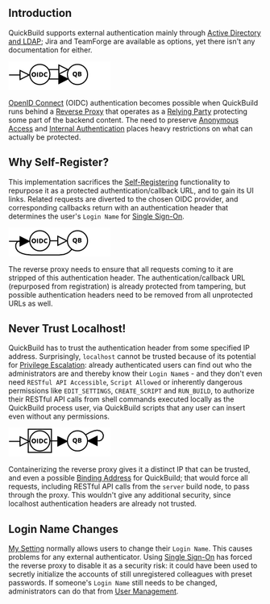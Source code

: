 ## Introduction

QuickBuild supports external authentication mainly through [Active Directory and LDAP](https://wiki.pmease.com/display/qb90/Authenticate+with+Active+Directory+and+LDAP); Jira and TeamForge are available as options, yet there isn't any documentation for either.

![protect](img/protect.png)

[OpenID Connect](https://openid.net/connect/) (OIDC) authentication becomes possible when QuickBuild runs behind a [Reverse Proxy](https://wiki.pmease.com/display/qb90/Running+Behind+Apache) that operates as a [Relying Party](https://github.com/zmartzone/mod_auth_openidc) protecting some part of the backend content. The need to preserve [Anonymous Access](https://wiki.pmease.com/display/qb90/Enable+Anonymous+Access+and+Self+Registering) and [Internal Authentication](https://wiki.pmease.com/display/qb90/Authenticate+with+Active+Directory+and+LDAP) places heavy restrictions on what can actually be protected.

## Why Self-Register?

This implementation sacrifices the [Self-Registering](https://wiki.pmease.com/display/qb90/Enable+Anonymous+Access+and+Self+Registering) functionality to repurpose it as a protected authentication/callback URL, and to gain its UI links. Related requests are diverted to the chosen OIDC provider, and corresponding callbacks return with an authentication header that determines the user's `Login Name` for [Single Sign-On](https://wiki.pmease.com/display/qb90/Single+sign-on+Support).

![unauthorize](img/unauthorize.png)

The reverse proxy needs to ensure that all requests coming to it are stripped of this authentication header. The authentication/callback URL (repurposed from registration) is already protected from tampering, but possible authentication headers need to be removed from all unprotected URLs as well.

## Never Trust Localhost!

QuickBuild has to trust the authentication header from some specified IP address. Surprisingly, `localhost` cannot be trusted because of its potential for [Privilege Escalation](https://en.wikipedia.org/wiki/Privilege_escalation): already authenticated users can find out who the administrators are and thereby know their `Login Name`s - and they don't even need `RESTful API Accessible`, `Script Allowed` or inherently dangerous permissions like `EDIT_SETTINGS`, `CREATE_SCRIPT` and `RUN_BUILD`, to authorize their RESTful API calls from shell commands executed locally as the QuickBuild process user, via QuickBuild scripts that any user can insert even without any permissions.

![trust](img/trust.png)

Containerizing the reverse proxy gives it a distinct IP that can be trusted, and even a possible [Binding Address](https://wiki.pmease.com/display/qb90/Listen+to+specified+IP+address) for QuickBuild; that would force all requests, including RESTful API calls from the `server` build node, to pass through the proxy. This wouldn't give any additional security, since localhost authentication headers are already not trusted.

## Login Name Changes

[My Setting](https://wiki.pmease.com/display/qb90/Manage+User+Profile) normally allows users to change their `Login Name`. This causes problems for any external authenticator. Using [Single Sign-On](https://wiki.pmease.com/display/qb90/Single+sign-on+Support) has forced the reverse proxy to disable it as a security risk: it could have been used to secretly initialize the accounts of still unregistered colleagues with preset passwords. If someone's `Login Name` still needs to be changed, administrators can do that from [User Management](https://wiki.pmease.com/display/qb90/User+and+Group+Management).

